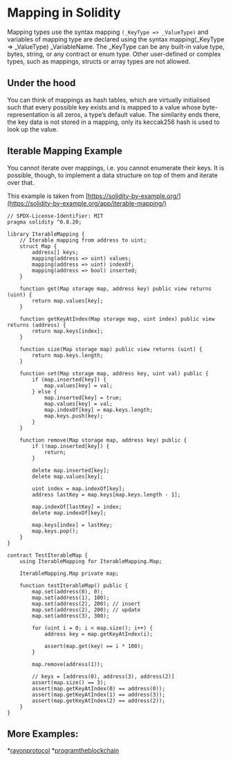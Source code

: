 # Mapping in Solidity

Mapping types use the syntax mapping ```(_KeyType => _ValueType)``` and variables of mapping type are declared using the syntax mapping(_KeyType => _ValueType) _VariableName. The _KeyType can be any built-in value type, bytes, string, or any contract or enum type. Other user-defined or complex types, such as mappings, structs or array types are not allowed.

## Under the hood
You can think of mappings as hash tables, which are virtually initialised such that every possible key exists and is mapped to a value whose byte-representation is all zeros, a type’s default value. The similarity ends there, the key data is not stored in a mapping, only its keccak256 hash is used to look up the value.

## Iterable Mapping Example
You cannot iterate over mappings, i.e. you cannot enumerate their keys. It is possible, though, to implement a data structure on top of them and iterate over that.

This example is taken from [https://solidity-by-example.org/](https://solidity-by-example.org/app/iterable-mapping/)

```
// SPDX-License-Identifier: MIT
pragma solidity ^0.8.20;

library IterableMapping {
    // Iterable mapping from address to uint;
    struct Map {
        address[] keys;
        mapping(address => uint) values;
        mapping(address => uint) indexOf;
        mapping(address => bool) inserted;
    }

    function get(Map storage map, address key) public view returns (uint) {
        return map.values[key];
    }

    function getKeyAtIndex(Map storage map, uint index) public view returns (address) {
        return map.keys[index];
    }

    function size(Map storage map) public view returns (uint) {
        return map.keys.length;
    }

    function set(Map storage map, address key, uint val) public {
        if (map.inserted[key]) {
            map.values[key] = val;
        } else {
            map.inserted[key] = true;
            map.values[key] = val;
            map.indexOf[key] = map.keys.length;
            map.keys.push(key);
        }
    }

    function remove(Map storage map, address key) public {
        if (!map.inserted[key]) {
            return;
        }

        delete map.inserted[key];
        delete map.values[key];

        uint index = map.indexOf[key];
        address lastKey = map.keys[map.keys.length - 1];

        map.indexOf[lastKey] = index;
        delete map.indexOf[key];

        map.keys[index] = lastKey;
        map.keys.pop();
    }
}

contract TestIterableMap {
    using IterableMapping for IterableMapping.Map;

    IterableMapping.Map private map;

    function testIterableMap() public {
        map.set(address(0), 0);
        map.set(address(1), 100);
        map.set(address(2), 200); // insert
        map.set(address(2), 200); // update
        map.set(address(3), 300);

        for (uint i = 0; i < map.size(); i++) {
            address key = map.getKeyAtIndex(i);

            assert(map.get(key) == i * 100);
        }

        map.remove(address(1));

        // keys = [address(0), address(3), address(2)]
        assert(map.size() == 3);
        assert(map.getKeyAtIndex(0) == address(0));
        assert(map.getKeyAtIndex(1) == address(3));
        assert(map.getKeyAtIndex(2) == address(2));
    }
}

```

## More Examples:
*[rayonprotocol](https://medium.com/rayonprotocol/creating-a-smart-contract-having-iterable-mapping-9b117a461115)
*[programtheblockchain](https://programtheblockchain.com/posts/2018/03/09/understanding-ethereum-smart-contract-storage/)